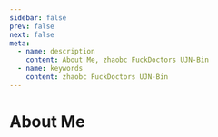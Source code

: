 ```yaml
---
sidebar: false
prev: false
next: false
meta:
  - name: description
    content: About Me, zhaobc FuckDoctors UJN-Bin
  - name: keywords
    content: zhaobc FuckDoctors UJN-Bin
---
```


# About Me
